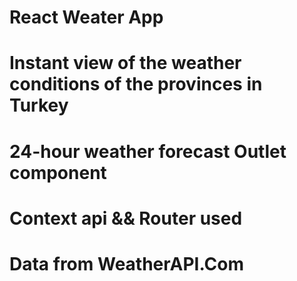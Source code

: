 # React Weater App
# Instant view of the weather conditions of the provinces in Turkey
# 24-hour weather forecast Outlet component
# Context api && Router used

# Data from WeatherAPI.Com


